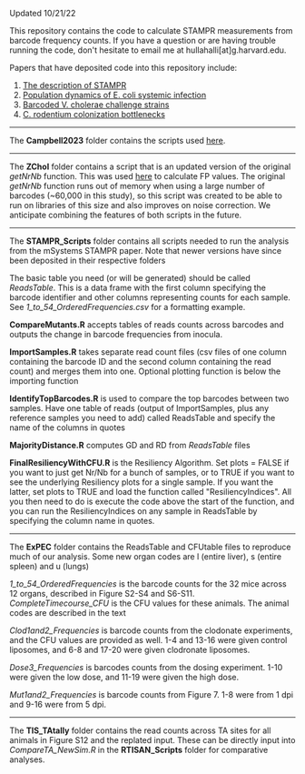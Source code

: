 Updated 10/21/22

This repository contains the code to calculate STAMPR measurements from barcode frequency counts. If you have a question or are having trouble running the code, don't hesitate to email me at hullahalli[at]g.harvard.edu. 

Papers that have deposited code into this repository include:

1) [The description of STAMPR](https://journals.asm.org/doi/10.1128/mSystems.00887-21)
2) [Population dynamics of E. coli systemic infection](https://elifesciences.org/articles/70910)
3) [Barcoded V. cholerae challenge strains](https://journals.asm.org/doi/10.1128/mbio.00539-22)
4) [C. rodentium colonization bottlenecks](https://www.biorxiv.org/content/10.1101/2022.10.11.511778v2)
-----


The **Campbell2023** folder contains the scripts used [here](https://www.biorxiv.org/content/10.1101/2022.10.11.511778v2).

-----
The **ZChol** folder contains a script that is an updated version of the original *getNrNb* function. This was used [here](https://www.biorxiv.org/content/10.1101/2021.12.17.473008v1) to calculate FP values. The original *getNrNb* function runs out of memory when using a large number of barcodes (~60,000 in this study), so this script was created to be able to run on libraries of this size and also improves on noise correction. We anticipate combining the features of both scripts in the future. 

-----

The **STAMPR_Scripts** folder contains all scripts needed to run the analysis from the mSystems STAMPR paper. Note that newer versions have since been deposited in their respective folders

The basic table you need (or will be generated) should be called *ReadsTable*. This is a data frame with the first column specifying the barcode identifier and other columns representing counts for each sample. See *1_to_54_OrderedFrequencies.csv* for a formatting example.


**CompareMutants.R** accepts tables of reads counts across barcodes and outputs the change in barcode frequencies from inocula. 

**ImportSamples.R** takes separate read count files (csv files of one column containing the barcode ID and the second column containing the read count) and merges them into one. Optional plotting function is below the importing function

**IdentifyTopBarcodes.R** is used to compare the top barcodes between two samples. Have one table of reads (output of ImportSamples, plus any reference samples you need to add) called ReadsTable and specify the name of the columns in quotes 

**MajorityDistance.R** computes GD and RD from *ReadsTable* files

**FinalResiliencyWithCFU.R** is the Resiliency Algorithm. Set plots = FALSE if you want to just get Nr/Nb for a bunch of samples, or to TRUE if you want to see the underlying Resiliency plots for a single sample. If you want the latter, set plots to TRUE and load the function called "ResiliencyIndices". All you then need to do is execute the code above the start of the function, and you can run the ResiliencyIndices on any sample in ReadsTable by specifying the column name in quotes. 

-----

The **ExPEC** folder contains the ReadsTable and CFUtable files to reproduce much of our analysis. Some new organ codes are l (entire liver), s (entire spleen) and u (lungs)

*1_to_54_OrderedFrequencies* is the barcode counts for the 32 mice across 12 organs, described in Figure S2-S4 and S6-S11. *CompleteTimecourse_CFU* is the CFU values for these animals. The animal codes are described in the text

*Clod1and2_Frequencies* is barcode counts from the clodonate experiments, and the CFU values are provided as well. 1-4 and 13-16 were given control liposomes, and 6-8 and 17-20 were given clodronate liposomes. 

*Dose3_Frequencies* is barcodes counts from the dosing experiment. 1-10 were given the low dose, and 11-19 were given the high dose. 

*Mut1and2_Frequencies* is barcode counts from Figure 7. 1-8 were from 1 dpi and 9-16 were from 5 dpi.

-----

The **TIS_TAtally** folder contains the read counts across TA sites for all animals in Figure S12 and the replated input. These can be directly input into *CompareTA_NewSim.R* in the **RTISAN_Scripts** folder for comparative analyses. 

